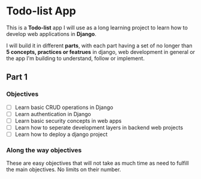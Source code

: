 # Todo-list App

This is a **Todo-list** app I will use as a long learning project to
learn how to develop web applications in **Django**.

I will build it in different **parts**, with each part having a set
of no longer than **5 concepts, practices or featrues** in django,
web development in general or the app I'm building to understand,
follow or implement.

## Part 1

### Objectives

- [ ] Learn basic CRUD operations in Django
- [ ] Learn authentication in Django
- [ ] Learn basic security concepts in web apps
- [ ] Learn how to seperate development layers in backend web projects
- [ ] Learn how to deploy a django project

### Along the way objectives

These are easy objectives that will not take as much time as need
to fulfill the main objectives. No limits on their number.

